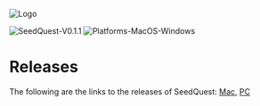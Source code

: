 ![Logo](https://github.com/reputage/seedQuest/blob/master/media/SeedQuestLogo-Github.png)

![SeedQuest-V0.1.1](https://img.shields.io/badge/SeedQuest(beta)-V0.1.1-orange.svg)
![Platforms-MacOS-Windows](https://img.shields.io/badge/Platform-MacOS%20%7C%20Windows-blue.svg)

# Releases

The following are the links to the releases of SeedQuest: [Mac](https://github.com/reputage/seedQuest/releases/download/v0.1.1/SeedQuestPrototype_v0_1_1_Mac.zip), [PC](https://github.com/reputage/seedQuest/releases/download/v0.1.1/SeedQuestPrototype_V0_1_1_Win.zip)
